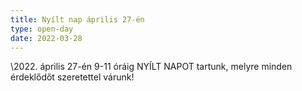 ```yaml
---
title: Nyílt nap április 27-én
type: open-day
date: 2022-03-28
---
```

\2022. április 27-én 9-11 óráig NYÍLT NAPOT tartunk, melyre minden érdeklődőt szeretettel várunk!